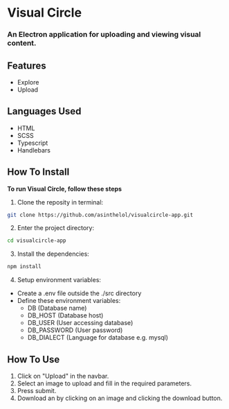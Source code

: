 # Visual Circle
### An Electron application for uploading and viewing visual content.

## Features
- Explore
- Upload

## Languages Used
- HTML
- SCSS
- Typescript
- Handlebars

## How To Install
**To run Visual Circle, follow these steps**

1. Clone the reposity in terminal:
```bash
git clone https://github.com/asinthelol/visualcircle-app.git
```

2. Enter the project directory:
```bash
cd visualcircle-app
```

3. Install the dependencies:
```bash
npm install
```

4. Setup environment variables:
- Create a .env file outside the ./src directory
- Define these environment variables:
  - DB (Database name)
  - DB_HOST (Database host)
  - DB_USER (User accessing database)
  - DB_PASSWORD (User password)
  - DB_DIALECT (Language for database e.g. mysql)

## How To Use
1. Click on "Upload" in the navbar.
2. Select an image to upload and fill in the required parameters.
3. Press submit.
4. Download an by clicking on an image and clicking the download button.
